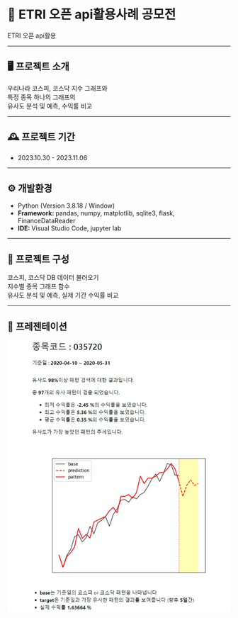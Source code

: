 # 🚩 ETRI 오픈 api활용사례 공모전
ETRI 오픈 api활용

----------------------------------------------------------
## 🖥️ 프로젝트 소개
우리나라 코스피, 코스닥 지수 그래프와
<br>
특정 종목 하나의 그래프의 
<br>
유사도 분석 및 예측, 수익률 비교

----------------------------------------------------------
## 🕰️ 프로젝트 기간
* 2023.10.30 - 2023.11.06

----------------------------------------------------------
## ⚙ 개발환경
- Python (Version 3.8.18 / Window)
- <strong>Framework: </strong> pandas, numpy, matplotlib, sqlite3, flask, FinanceDataReader
- <strong>IDE: </strong> Visual Studio Code, jupyter lab

----------------------------------------------------------
## 📍 프로젝트 구성
코스피, 코스닥 DB 데이터 불러오기 <br>
지수별 종목 그래프 함수 <br>
유사도 분석 및 예측, 실제 기간 수익률 비교

----------------------------------------------------------
## 📌 프레젠테이션
![Alt text](결과.jpg)
